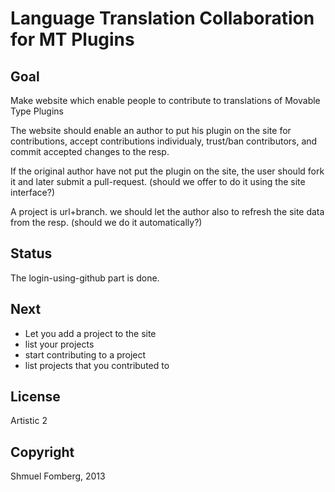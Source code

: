Language Translation Collaboration for MT Plugins
=================================================

Goal
----

Make website which enable people to contribute to translations of Movable Type Plugins

The website should enable an author to put his plugin on the site for contributions, 
accept contributions individualy, trust/ban contributors, and commit accepted changes 
to the resp.

If the original author have not put the plugin on the site, the user should fork it
and later submit a pull-request. (should we offer to do it using the site interface?)

A project is url+branch. we should let the author also to refresh the site data from
the resp. (should we do it automatically?)

Status
------

The login-using-github part is done. 

Next
----

* Let you add a project to the site
* list your projects 
* start contributing to a project
* list projects that you contributed to

License
-------

Artistic 2

Copyright
---------

Shmuel Fomberg, 2013
